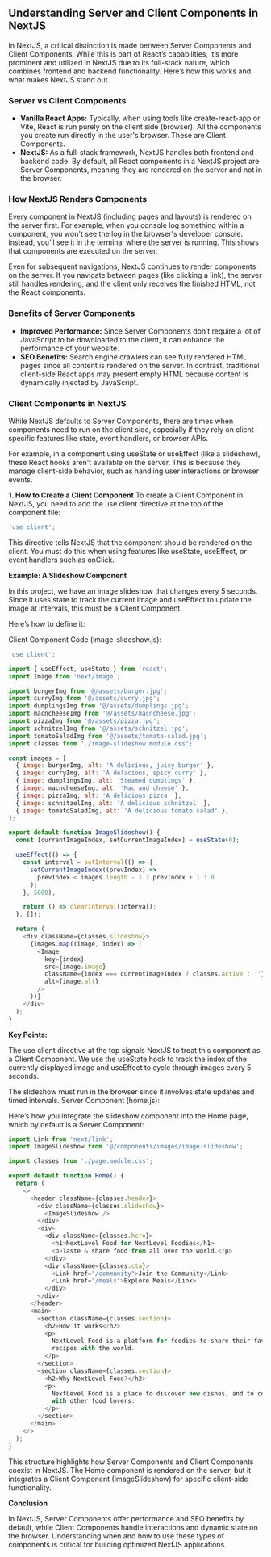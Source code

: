 ## Understanding Server and Client Components in NextJS

In NextJS, a critical distinction is made between Server Components and Client Components. While this is part of React’s capabilities, it’s more prominent and utilized in NextJS due to its full-stack nature, which combines frontend and backend functionality. Here’s how this works and what makes NextJS stand out.

### Server vs Client Components

- **Vanilla React Apps:** Typically, when using tools like create-react-app or Vite, React is run purely on the client side (browser). All the components you create run directly in the user's browser. These are Client Components.
- **NextJS:** As a full-stack framework, NextJS handles both frontend and backend code. By default, all React components in a NextJS project are Server Components, meaning they are rendered on the server and not in the browser.

### How NextJS Renders Components
Every component in NextJS (including pages and layouts) is rendered on the server first. For example, when you console log something within a component, you won't see the log in the browser's developer console. Instead, you’ll see it in the terminal where the server is running. This shows that components are executed on the server.

Even for subsequent navigations, NextJS continues to render components on the server. If you navigate between pages (like clicking a link), the server still handles rendering, and the client only receives the finished HTML, not the React components.

### Benefits of Server Components

- **Improved Performance:** Since Server Components don’t require a lot of JavaScript to be downloaded to the client, it can enhance the performance of your website.
- **SEO Benefits:** Search engine crawlers can see fully rendered HTML pages since all content is rendered on the server. In contrast, traditional client-side React apps may present empty HTML because content is dynamically injected by JavaScript.
  
### Client Components in NextJS

While NextJS defaults to Server Components, there are times when components need to run on the client side, especially if they rely on client-specific features like state, event handlers, or browser APIs.

For example, in a component using useState or useEffect (like a slideshow), these React hooks aren't available on the server. This is because they manage client-side behavior, such as handling user interactions or browser events.

**1. How to Create a Client Component**
To create a Client Component in NextJS, you need to add the use client directive at the top of the component file:

```jsx
'use client';
```

This directive tells NextJS that the component should be rendered on the client. You must do this when using features like useState, useEffect, or event handlers such as onClick.

**Example: A Slideshow Component**

In this project, we have an image slideshow that changes every 5 seconds. Since it uses state to track the current image and useEffect to update the image at intervals, this must be a Client Component.

Here’s how to define it:

Client Component Code (image-slideshow.js):
```js
'use client';

import { useEffect, useState } from 'react';
import Image from 'next/image';

import burgerImg from '@/assets/burger.jpg';
import curryImg from '@/assets/curry.jpg';
import dumplingsImg from '@/assets/dumplings.jpg';
import macncheeseImg from '@/assets/macncheese.jpg';
import pizzaImg from '@/assets/pizza.jpg';
import schnitzelImg from '@/assets/schnitzel.jpg';
import tomatoSaladImg from '@/assets/tomato-salad.jpg';
import classes from './image-slideshow.module.css';

const images = [
  { image: burgerImg, alt: 'A delicious, juicy burger' },
  { image: curryImg, alt: 'A delicious, spicy curry' },
  { image: dumplingsImg, alt: 'Steamed dumplings' },
  { image: macncheeseImg, alt: 'Mac and cheese' },
  { image: pizzaImg, alt: 'A delicious pizza' },
  { image: schnitzelImg, alt: 'A delicious schnitzel' },
  { image: tomatoSaladImg, alt: 'A delicious tomato salad' },
];

export default function ImageSlideshow() {
  const [currentImageIndex, setCurrentImageIndex] = useState(0);

  useEffect(() => {
    const interval = setInterval(() => {
      setCurrentImageIndex((prevIndex) =>
        prevIndex < images.length - 1 ? prevIndex + 1 : 0
      );
    }, 5000);

    return () => clearInterval(interval);
  }, []);

  return (
    <div className={classes.slideshow}>
      {images.map((image, index) => (
        <Image
          key={index}
          src={image.image}
          className={index === currentImageIndex ? classes.active : ''}
          alt={image.alt}
        />
      ))}
    </div>
  );
}
```

**Key Points:**

The use client directive at the top signals NextJS to treat this component as a Client Component.
We use the useState hook to track the index of the currently displayed image and useEffect to cycle through images every 5 seconds.

The slideshow must run in the browser since it involves state updates and timed intervals.
Server Component (home.js):

Here’s how you integrate the slideshow component into the Home page, which by default is a Server Component:

```js
import Link from 'next/link';
import ImageSlideshow from '@/components/images/image-slideshow';

import classes from './page.module.css';

export default function Home() {
  return (
    <>
      <header className={classes.header}>
        <div className={classes.slideshow}>
          <ImageSlideshow />
        </div>
        <div>
          <div className={classes.hero}>
            <h1>NextLevel Food for NextLevel Foodies</h1>
            <p>Taste & share food from all over the world.</p>
          </div>
          <div className={classes.cta}>
            <Link href="/community">Join the Community</Link>
            <Link href="/meals">Explore Meals</Link>
          </div>
        </div>
      </header>
      <main>
        <section className={classes.section}>
          <h2>How it works</h2>
          <p>
            NextLevel Food is a platform for foodies to share their favorite
            recipes with the world.
          </p>
        </section>
        <section className={classes.section}>
          <h2>Why NextLevel Food?</h2>
          <p>
            NextLevel Food is a place to discover new dishes, and to connect
            with other food lovers.
          </p>
        </section>
      </main>
    </>
  );
}
```

This structure highlights how Server Components and Client Components coexist in NextJS. The Home component is rendered on the server, but it integrates a Client Component (ImageSlideshow) for specific client-side functionality.

**Conclusion**

In NextJS, Server Components offer performance and SEO benefits by default, while Client Components handle interactions and dynamic state on the browser. Understanding when and how to use these types of components is critical for building optimized NextJS applications.